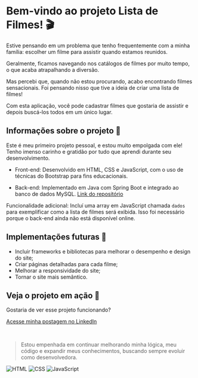 # Bem-vindo ao projeto Lista de Filmes! :clapper:

Estive pensando em um problema que tenho frequentemente com a minha família: escolher um filme para assistir quando estamos reunidos.

Geralmente, ficamos navegando nos catálogos de filmes por muito tempo, o que acaba atrapalhando a diversão.

Mas percebi que, quando não estou procurando, acabo encontrando filmes sensacionais. Foi pensando nisso que tive a ideia de criar uma lista de filmes!

Com esta aplicação, você pode cadastrar filmes que gostaria de assistir e depois buscá-los todos em um único lugar.

## Informações sobre o projeto :pencil:

Este é meu primeiro projeto pessoal, e estou muito empolgada com ele! Tenho imenso carinho e gratidão por tudo que aprendi durante seu desenvolvimento.

- Front-end: Desenvolvido em HTML, CSS e JavaScript, com o uso de técnicas do Bootstrap para fins educacionais. 

- Back-end: Implementado em Java com Spring Boot e integrado ao banco de dados MySQL. [Link do repositório](https://github.com/lilianlacerda/listaFilmesBackEnd)

Funcionalidade adicional: Incluí uma array em JavaScript chamada `dados` para exemplificar como a lista de filmes será exibida. Isso foi necessário porque o back-end ainda não está disponível online.

## Implementações futuras :rocket:

- Incluir frameworks e bibliotecas para melhorar o desempenho e design do site;
- Criar páginas detalhadas para cada filme;
- Melhorar a responsividade do site;
- Tornar o site mais semântico. 

## Veja o projeto em ação :movie_camera:
Gostaria de ver esse projeto funcionando? 

[Acesse minha postagem no LinkedIn](https://www.linkedin.com/feed/update/urn:li:activity:7271577181678395392/)


<br>

>Estou empenhada em continuar melhorando  minha lógica, meu código e expandir meus conhecimentos, buscando sempre evoluir como desenvolvedora.

![HTML](https://img.shields.io/badge/HTML-000?style=for-the-badge&logo=html5&logoColor=30A3DC)
![CSS](https://img.shields.io/badge/CSS-000?style=for-the-badge&logo=css3&logoColor=E94D5F)
![JavaScript](https://img.shields.io/badge/JavaScript-000?style=for-the-badge&logo=javascript&logoColor=30A3DC)


